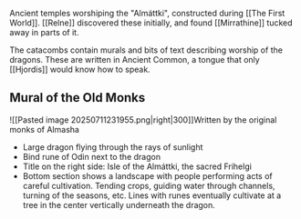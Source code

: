 Ancient temples worshiping the "Almáttki", constructed during [[The First World]]. [[Relne]] discovered these initially, and found [[Mirrathine]] tucked away in parts of it.

The catacombs contain murals and bits of text describing worship of the dragons. These are written in Ancient Common, a tongue that only [[Hjordis]] would know how to speak.

## Mural of the Old Monks
![[Pasted image 20250711231955.png|right|300]]Written by the original monks of Almasha
- Large dragon flying through the rays of sunlight
- Bind rune of Odin next to the dragon
- Title on the right side: Isle of the Almáttki, the sacred Frihelgi
- Bottom section shows a landscape with people performing acts of careful cultivation. Tending crops, guiding water through channels, turning of the seasons, etc. Lines with runes eventually cultivate at a tree in the center vertically underneath the dragon.
